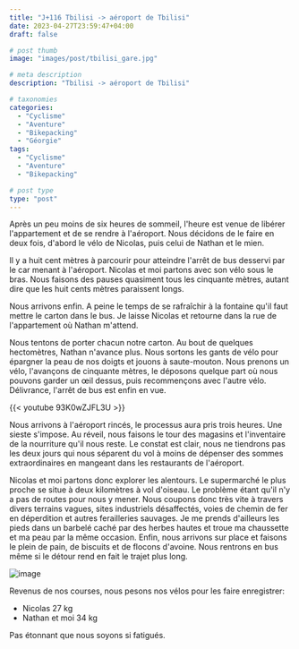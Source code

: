 ```yaml
---
title: "J+116 Tbilisi -> aéroport de Tbilisi"
date: 2023-04-27T23:59:47+04:00
draft: false

# post thumb
image: "images/post/tbilisi_gare.jpg"

# meta description
description: "Tbilisi -> aéroport de Tbilisi" 

# taxonomies
categories:
  - "Cyclisme" 
  - "Aventure" 
  - "Bikepacking"
  - "Géorgie" 
tags:
  - "Cyclisme" 
  - "Aventure" 
  - "Bikepacking" 

# post type
type: "post"
---
```


Après un peu moins de six heures de sommeil, l'heure est venue de libérer l'appartement et de se rendre à l'aéroport. Nous décidons de le faire en deux fois, d'abord le vélo de Nicolas, puis celui de Nathan et le mien. 

Il y a huit cent mètres à parcourir pour atteindre l'arrêt de bus desservi par le car menant à l'aéroport. Nicolas et moi partons avec son vélo sous le bras. Nous faisons des pauses quasiment tous les cinquante mètres, autant dire que les huit cents mètres paraissent longs. 

Nous arrivons enfin. A peine le temps de se rafraîchir à la fontaine qu'il faut mettre le carton dans le bus. Je laisse Nicolas et retourne dans la rue de l'appartement où Nathan m'attend. 

Nous tentons de porter chacun notre carton. Au bout de quelques hectomètres, Nathan n'avance plus. Nous sortons les gants de vélo pour épargner la peau de nos doigts et jouons à saute-mouton. Nous prenons un vélo, l'avançons de cinquante mètres, le déposons quelque part où nous pouvons garder un œil dessus, puis recommençons avec l'autre vélo. Délivrance, l'arrêt de bus est enfin en vue. 

{{< youtube 93K0wZJFL3U >}} 

Nous arrivons à l'aéroport rincés, le processus aura pris trois heures. Une sieste s'impose. Au réveil, nous faisons le tour des magasins et l'inventaire de la nourriture qu'il nous reste. Le constat est clair, nous ne tiendrons pas les deux jours qui nous séparent du vol à moins de dépenser des sommes extraordinaires en mangeant dans les restaurants de l'aéroport. 

Nicolas et moi partons donc explorer les alentours. Le supermarché le plus proche se situe à deux kilomètres à vol d'oiseau. Le problème étant qu'il n'y a pas de routes pour nous y mener. Nous coupons donc très vite à travers divers terrains vagues, sites industriels désaffectés, voies de chemin de fer en déperdition et autres ferailleries sauvages. Je me prends d'ailleurs les pieds dans un barbelé caché par des herbes hautes et troue ma chaussette et ma peau par la même occasion. Enfin, nous arrivons sur place et faisons le plein de pain, de biscuits et de flocons d'avoine. Nous rentrons en bus même si le détour rend en fait le trajet plus long. 

![image](../../images/post/tbilisi_drapeau.jpg)

Revenus de nos courses, nous pesons nos vélos pour les faire enregistrer:

- Nicolas 27 kg
- Nathan et moi 34 kg

Pas étonnant que nous soyons si fatigués.
